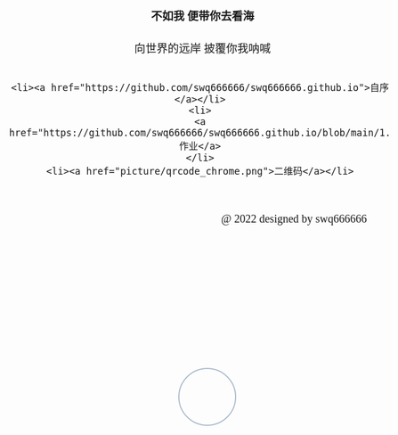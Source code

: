 
<!doctype html>
<html lang="en">

 <head>
  <meta charset="UTF-8">
  <meta name="Generator" content="EditPlus®">
  <meta name="Author" content="">
  <meta name="Keywords" content="">
  <meta name="Description" content="">

  <title>个人主页</title>

  <style type="text/css">

  body{
      background:url(../main/picture.md);
	  font-size:20px;
	  font-family:方正舒体;
  }
  h1{
      text-align:center;
	  margin:4%;
	  margin-bottom:0;
	  margin-left:10%;
	  font-size:1em;
  }
  p{
      text-align:center;
	  margin:4%;
	  margin-bottom:6%;
	  margin-left:10%;
  }
  ul{
      list-style-type:none;
	  text-align:center;
	  margin-bottom:0;
  }
  ul li{
      border:1px solid #aab;
      display:inline;
	  margin:3%;
	  padding:1%;
	  font-family:幼圆;
/*	 将边框设置为椭圆形*/
	  border-radius:50%;
  }
  a{
     color:#fff;
  }
  #picture{
     width:100px;
     height:100px;
     border:2px solid #abc;
/*	 将边框设置为圆形*/
	   border-radius:100%;
     overflow:hidden;
/*	 设置图片的位置*/
	 position:relative;
	 left:37%;
	 top:20%;
	 margin:10%;
	 margin-bottom:0;
  }
  img{
     max-height:100%; 
  }
  footer{
     float:right;
	 margin:6%;
  }
  </style>

 </head>

 <body>

<!--  个人头像的设置 -->
  <div id="picture" class="">
	<img src="../main/picture.md" width="" height="" border="0" alt="">
  </div>

<!-- 个人ID -->
  <h1>不如我   便带你去看海<br></h1>
  <p>向世界的远岸   披覆你我呐喊<br></p>

<!--   创建无序列表，作为导航 -->

  <ul>

	<li><a href="https://github.com/swq666666/swq666666.github.io">自序</a></li>
	<li>
	<a href="https://github.com/swq666666/swq666666.github.io/blob/main/1.html">作业</a>
	</li>
    <li><a href="picture/qrcode_chrome.png">二维码</a></li>
  </ul>

<!-- 页脚 -->
  <footer>
   @ 2022 designed by  swq666666
  </footer>
 </body>
</html>
